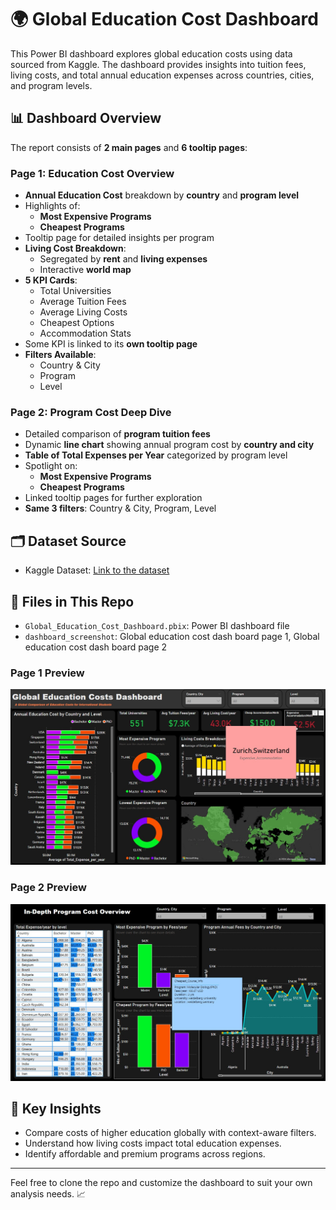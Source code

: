 # 🌍 Global Education Cost Dashboard

This Power BI dashboard explores global education costs using data sourced from Kaggle. The dashboard provides insights into tuition fees, living costs, and total annual education expenses across countries, cities, and program levels.

## 📊 Dashboard Overview

The report consists of **2 main pages** and **6 tooltip pages**:

### Page 1: Education Cost Overview
- **Annual Education Cost** breakdown by **country** and **program level**
- Highlights of:
  - **Most Expensive Programs**
  - **Cheapest Programs**
- Tooltip page for detailed insights per program
- **Living Cost Breakdown**:
  - Segregated by **rent** and **living expenses**
  - Interactive **world map**
- **5 KPI Cards**:
  - Total Universities
  - Average Tuition Fees
  - Average Living Costs
  - Cheapest Options
  - Accommodation Stats
- Some KPI is linked to its **own tooltip page**
- **Filters Available**:
  - Country & City
  - Program
  - Level

### Page 2: Program Cost Deep Dive
- Detailed comparison of **program tuition fees**
- Dynamic **line chart** showing annual program cost by **country and city**
- **Table of Total Expenses per Year** categorized by program level
- Spotlight on:
  - **Most Expensive Programs**
  - **Cheapest Programs**
- Linked tooltip pages for further exploration
- **Same 3 filters**: Country & City, Program, Level

## 🗂 Dataset Source

- Kaggle Dataset: [Link to the dataset](#) <!-- Replace # with actual Kaggle URL -->

## 📁 Files in This Repo

- `Global_Education_Cost_Dashboard.pbix`: Power BI dashboard file
- `dashboard_screenshot`: Global education cost dash board page 1, Global education cost dash board page 2
### Page 1 Preview
![Overview](Global_education_cost_dashboard_page1.jpg)

### Page 2 Preview
![Program Cost](Global_education_cost_dashboard_page2.jpg)


## 🧠 Key Insights

- Compare costs of higher education globally with context-aware filters.
- Understand how living costs impact total education expenses.
- Identify affordable and premium programs across regions.

---

Feel free to clone the repo and customize the dashboard to suit your own analysis needs. 📈
